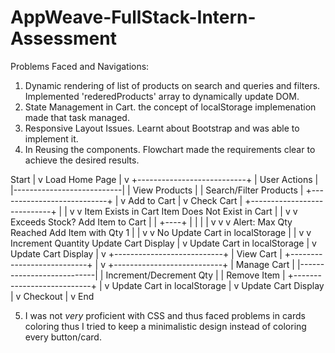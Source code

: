 # AppWeave-FullStack-Intern-Assessment

Problems Faced and Navigations:
1. Dynamic rendering of list of products on search and queries and filters. Implemented 'rederedProducts' array to dynamically update DOM.
2. State Management in Cart. the concept of localStorage implemenation made that task managed.
3. Responsive Layout Issues. Learnt about Bootstrap and was able to implement it.
4. In Reusing the components. Flowchart made the requirements clear to achieve the desired results.

Start
  |
  v
Load Home Page
  |
  v
+---------------------------+
|       User Actions        |
|---------------------------|
| View Products             |
| Search/Filter Products    |
+---------------------------+
  |
  v
Add to Cart
  |
  v
Check Cart
  |
  +----------------------------+
  |                            |
  v                            v
Item Exists in Cart       Item Does Not Exist in Cart
  |                            |
  v                            v
Exceeds Stock?                Add Item to Cart
  |                            |
+----+                         |
|    |                         |
v    v                         v
Alert: Max Qty Reached    Add Item with Qty 1
  |                            |
  v                            v
No                     Update Cart in localStorage
  |                            |
  v                            v
Increment Quantity      Update Cart Display
  |
  v
Update Cart in localStorage
  |
  v
Update Cart Display
  |
  v
+---------------------------+
|       View Cart           |
+---------------------------+
  |
  v
+---------------------------+
|       Manage Cart         |
|---------------------------|
| Increment/Decrement Qty   |
| Remove Item               |
+---------------------------+
  |
  v
Update Cart in localStorage
  |
  v
Update Cart Display
  |
  v
Checkout
  |
  v
End

5. I was not *very* proficient with CSS and thus faced problems in cards coloring thus I tried to keep a minimalistic design instead of coloring every button/card.

